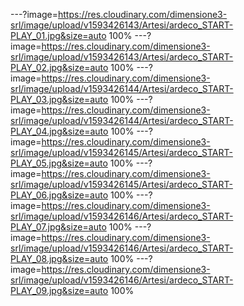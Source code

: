 ---?image=https://res.cloudinary.com/dimensione3-srl/image/upload/v1593426143/Artesi/ardeco_START-PLAY_01.jpg&size=auto 100%
---?image=https://res.cloudinary.com/dimensione3-srl/image/upload/v1593426143/Artesi/ardeco_START-PLAY_02.jpg&size=auto 100%
---?image=https://res.cloudinary.com/dimensione3-srl/image/upload/v1593426144/Artesi/ardeco_START-PLAY_03.jpg&size=auto 100%
---?image=https://res.cloudinary.com/dimensione3-srl/image/upload/v1593426144/Artesi/ardeco_START-PLAY_04.jpg&size=auto 100%
---?image=https://res.cloudinary.com/dimensione3-srl/image/upload/v1593426145/Artesi/ardeco_START-PLAY_05.jpg&size=auto 100%
---?image=https://res.cloudinary.com/dimensione3-srl/image/upload/v1593426145/Artesi/ardeco_START-PLAY_06.jpg&size=auto 100%
---?image=https://res.cloudinary.com/dimensione3-srl/image/upload/v1593426146/Artesi/ardeco_START-PLAY_07.jpg&size=auto 100%
---?image=https://res.cloudinary.com/dimensione3-srl/image/upload/v1593426146/Artesi/ardeco_START-PLAY_08.jpg&size=auto 100%
---?image=https://res.cloudinary.com/dimensione3-srl/image/upload/v1593426146/Artesi/ardeco_START-PLAY_09.jpg&size=auto 100%